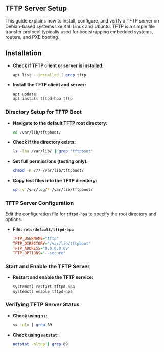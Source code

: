## TFTP Server Setup

This guide explains how to install, configure, and verify a TFTP server on Debian-based systems like Kali Linux and Ubuntu. TFTP is a simple file transfer protocol typically used for bootstrapping embedded systems, routers, and PXE booting.



## Installation

* **Check if TFTP client or server is installed:**

  ```bash
  apt list --installed | grep tftp
  ```


* **Install the TFTP client and server:**

  ```bash
  apt update
  apt install tftpd-hpa tftp
  ```



### Directory Setup for TFTP Boot

* **Navigate to the default TFTP root directory:**

  ```bash
  cd /var/lib/tftpboot/
  ```


* **Check if the directory exists:**

  ```bash
  ls -lha /var/lib/ | grep "tftpboot"
  ```


* **Set full permissions (testing only):**

  ```bash
  chmod -R 777 /var/lib/tftpboot/
  ```


* **Copy test files into the TFTP directory:**

  ```bash
  cp -v /var/log/* /var/lib/tftpboot/
  ```




### TFTP Server Configuration

Edit the configuration file for `tftpd-hpa` to specify the root directory and options.

* **File: `/etc/default/tftpd-hpa`**

  ```ini
  TFTP_USERNAME="tftp"
  TFTP_DIRECTORY="/var/lib/tftpboot"
  TFTP_ADDRESS="0.0.0.0:69"
  TFTP_OPTIONS="--secure"
  ```




### Start and Enable the TFTP Server

* **Restart and enable the TFTP service:**

  ```bash
  systemctl restart tftpd-hpa
  systemctl enable tftpd-hpa
  ```




### Verifying TFTP Server Status

* **Check using `ss`:**

  ```bash
  ss -uln | grep 69
  ```


* **Check using `netstat`:**

  ```bash
  netstat -nltup | grep 69
  ```
